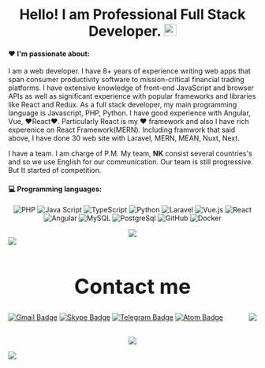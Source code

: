 # 
<div align="center">
   <h1>Hello! I am Professional Full Stack Developer. <img src="https://media.giphy.com/media/hvRJCLFzcasrR4ia7z/giphy.gif" width="25px"></h1>
   <!-- <h2>I just started work.</h2> -->
</div>
 
#### :heart: I'm passionate about:

I am a web developer. I have 8+ years of experience writing web apps that span consumer productivity software to mission-critical financial trading platforms. I have extensive knowledge of front-end JavaScript and browser APIs as well as significant experience with popular frameworks and libraries like React and Redux. As a full stack developer, my main programming language is Javascript, PHP, Python. I have good experience with Angular, Vue, ❤️React❤️. Particularly React is my ❤️ framework and also I have rich experenice on React Framework(MERN).
Including framwork that said above, I have done 30 web site with Laravel, MERN, MEAN, Nuxt, Next. 

I have a team. I am charge of P.M.
My team, **NK** consist several countries's and so we use English for our communication. Our team is still progressive. But It started of competition.

<!-- <h1 align="center">Run! Danil! Run!!!!<h1><br/> -->

#### :computer: Programming languages:

<p align="center">
    <img src="https://img.shields.io/badge/-PHP-777BB4?style=for-the-badge&logo=php&logoColor=white" alt="PHP">
    <img src="https://img.shields.io/badge/-JavaScript-F7DF1E?style=for-the-badge&logo=javascript&logoColor=white" alt="Java Script">
    <img src="https://img.shields.io/badge/-TypeScript-007ACC?style=for-the-badge&logo=typescript&logoColor=white" alt="TypeScript">
    <img src="https://img.shields.io/badge/-Python-007ACC?style=for-the-badge&logo=python&logoColor=white" alt="Python">
    <img src="https://img.shields.io/badge/-Laravel-FF2D20?style=for-the-badge&logo=laravel&logoColor=white" alt="Laravel">
    <img src="https://img.shields.io/badge/-Vue.js-4FC08D?style=for-the-badge&logo=vue.js&logoColor=white" alt="Vue.js">
    <img src="https://img.shields.io/badge/-React-blue?style=for-the-badge&logo=react&logoColor=white" alt="React">
    <img src="https://img.shields.io/badge/-Angular-F05032?style=for-the-badge&logo=angular&logoColor=white" alt="Angular">
    <img src="https://img.shields.io/badge/-MySQL-4479A1?style=for-the-badge&logo=mysql&logoColor=white" alt="MySQL">
    <img src="https://img.shields.io/badge/-Postgres-181717?style=for-the-badge&logo=postgresql&logoColor=white" alt="PostgreSql">
    <img src="https://img.shields.io/badge/-Github-181717?style=for-the-badge&logo=github&logoColor=white" alt="GitHub">
    <img src="https://img.shields.io/badge/-Docker-2496ED?style=for-the-badge&logo=docker&logoColor=white" alt="Docker">
</p>
<p align="center">
   <img align="center" src="https://github-readme-stats.vercel.app/api?username=GlistenSTAR&count_private=true&show_icons=true&hide_title=true" />
   <img align="center" src="https://github-readme-stats.vercel.app/api/top-langs?username=GlistenSTAR&layout=compact&theme=vue" style="min-width:800px"/>
</p>
<h1 style="font-size:42px" align="center">Contact me</h1>

[![Gmail Badge](https://img.shields.io/badge/-glistenstar00@gmail.com-c14438?style=flat-squarel&logo=gmail&logoColor=white&link=mailto:glistenstar00@gmail.com)](mailto:glistenstar00@gmail.com)
[![Skype Badge](https://img.shields.io/badge/-live:.cid.9059cdb6c4ef65ea-c14438?style=flat-square&logo=skype&logoColor=white&link=mailto:live:.cid.9059cdb6c4ef65ea)](mailto:live:.cid.9059cdb6c4ef65ea)
[![Telegram Badge](https://img.shields.io/badge/-@Lionheart0513-c14438?style=flat-square&logo=telegram&logoColor=white&link=mailto:@Lionheart0513)](mailto:@Lionheart0513)
[![Atom Badge](https://img.shields.io/badge/-+17742769515-c14438?style=flat-square&logo=atom&logoColor=white&link=mailto:+17742769515)](mailto:+17742769515)
<img align="right" src="https://komarev.com/ghpvc/?username=GlistenSTAR"/>

<br> 


<div align="center">
  <!-- <a href="https://badges.pufler.dev">
    <img src="https://badges.pufler.dev/visits/glistenstar/glistenstar?style=flat-square&color=black&logo=github">
  </a>
  <a href="https://badges.pufler.dev">
    <img src="https://badges.pufler.dev/years/glistenstar?style=flat-square&color=black&logo=github">
  </a>
  <a href="https://badges.pufler.dev">
    <img src="https://badges.pufler.dev/repos/glistenstar?style=flat-square&color=black&logo=github">
  </a>
  <a href="https://badges.pufler.dev">
    <img src="https://badges.pufler.dev/gists/glistenstar?style=flat-square&color=black&logo=github">
  </a>
   -->
   <img src="https://github-profile-trophy.vercel.app/?username=GlistenSTAR&theme=gruvbox&no-frame=true&margin-w=30&margin-h=20" />
</div>

<!-- It is https://yhype.me/ views count tracker, please remove it or use your own -->
![](https://hit.yhype.me/github/profile?user_id=75786284)



